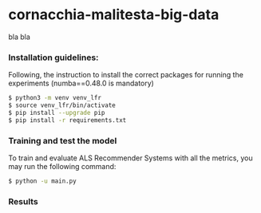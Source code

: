 # cornacchia-malitesta-big-data
bla bla


### Installation guidelines:
Following, the instruction to install the correct packages for running the experiments (numba==0.48.0 is mandatory)

```bash
$ python3 -m venv venv_lfr
$ source venv_lfr/bin/activate
$ pip install --upgrade pip
$ pip install -r requirements.txt
```

### Training and test the model
To train and evaluate ALS Recommender Systems with all the metrics, you may run the following command:

```bash
$ python -u main.py
```

### Results
